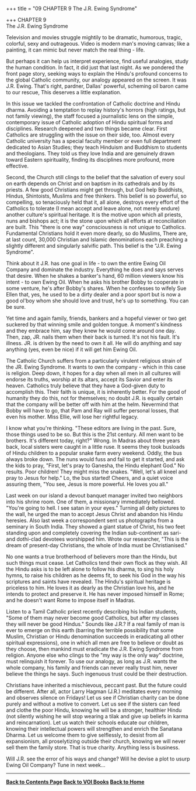 +++
title = "09 CHAPTER 9         The J.R. Ewing Syndrome"

+++
CHAPTER 9  
The J.R. Ewing Syndrome

Television and movies struggle mightily to be dramatic, humorous,
tragic, colorful, sexy and outrageous. Video is modern man's moving
canvas; like a painting, it can mimic but never match the real thing -
life.

But perhaps it can help us interpret experience, find useful analogies,
study the human condition. In fact, it did just that last night. As we
pondered the front page story, seeking ways to explain the Hindu's
profound concerns to the global Catholic community, our analogy appeared
on the screen. It was J.R. Ewing. That's right, pardner, Dallas'
powerful, scheming oil baron came to our rescue, This deserves a little
explanation.

In this issue we tackled the confrontation of Catholic doctrine and
Hindu dharma. Avoiding a temptation to replay history's horrors (high
ratings, but not family viewing), the staff focused a journalistic lens
on the simple, contemporary issue of Catholic adoption of Hindu
spiritual forms and disciplines. Research deepened and two things became
clear. First Catholics are struggling with the issue on their side, too.
Almost every Catholic university has a special faculty member or even
full department dedicated to Asian Studies; they teach Hinduism and
Buddhism to students and theologians. They told us they love India and
are genuinely drawn toward Eastern spirituality, finding its disciplines
more profound, more effective.

Second, the Church still clings to the belief that the salvation of
every soul on earth depends on Christ and on baptism in its cathedrals
and by its priests. A few good Christians might get through, but God
help Buddhists, Hindus, Shintoists, Muslims and free thinkers. This
belief is so powerful, so compelling, so tenaciously held that it, all
alone, destroys every effort of the Catholics to tolerate (I mean accept
and leave alone, not merely endure) another culture's spiritual
heritage. It is the motive upon which all priests, nuns and bishops act;
it is the stone upon which all efforts at reconciliation are built. This
"there is one way" consciousness is not unique to Catholics. Fundamental
Christians hold it even more dearly, so do Muslims, There are, at last
count, 30,000 Christian and Islamic denominations each preaching a
slightly different and singularly salvific path. This belief is the
"J.R. Ewing Syndrome".

Think about it J.R. has one goal in life - to own the entire Ewing Oil
Company and dominate the industry. Everything he does and says serves
that desire. When he shakes a banker's hand, 60 million viewers know his
intent - to own Ewing Oil. When he asks his brother Bobby to cooperate
in some venture, he's after Bobby's shares. When he confesses to wifely
Sue Ellen that, yes, he used to be a dirty dealer and a poor sport but
is now a good ol'boy whom she should love and trust, he's up to
something. You can be sure.

Yet time and again family, friends, bankers and a hopeful viewer or two
get suckered by that winning smile and golden tongue. A moment's
kindness and they embrace him, say they knew he would come around one
day. Then, zap, JR. nails them when their back is turned. It's not his
fault. It's illness. JR. is driven by the need to own it all. He will do
anything and say anything (yes, even be nice) if it will get him Ewing
Oil.

The Catholic Church suffers from a particularly virulent religious
strain of the JR. Ewing Syndrome. It wants to own the company - which in
this case is religion. Deep down, it hopes for a day when all men in all
cultures will endorse its truths, worship at its altars, accept its
Savior and enter its heaven. Catholics truly believe that they have a
God-given duty to accomplish this. Their faith is unique, it is
inherently better. For the good of humanity they do this, not for
themselves; no doubt J.R. is equally certain that the company will be
better off with him at the helm. Nevermind that Bobby will have to go,
that Pam and Ray will suffer personal losses, that even his mother. Miss
Ellie, will lose her rightful legacy.

I know what you're thinking. "These editors are living in the past.
Sure, those things used to be so. But this is the 21st century. All men
want to be brothers. It's different today, right?" Wrong. In Madras
about three years back, local sisters were caught in a little ruse. It
seems they took busloads of Hindu children to a popular snake farm every
weekend. Oddly, the bus always broke down. The nuns would fuss and fail
to get it started, and ask the kids to pray, "First, let's pray to
Ganesha, the Hindu elephant God." No results. Poor children! They might
miss the snakes. "Well, let's all kneel and pray to Jesus for help." Lo,
the bus started! Cheers, and a quiet voice assuring them, "You see,
Jesus is more powerful. He loves you all."

Last week on our island a devout banquet manager invited two neighbors
into his shrine room. One of them, a missionary immediately bellowed.
"You're going to hell. I see satan in your eyes." Turning all deity
pictures to the wall, he urged the man to accept Jesus Christ and
abandon his Hindu heresies. Also last week a correspondent sent us
photographs from a seminary in South India. They showed a giant statue
of Christ, his two feet standing upon and completely covering the Indian
sub-continent as sari-and dothi-clad devotees worshipped him. Wrote our
researcher, "This is the dream of present-day Christians, the whole of
India must be Christianised."

No one wants a true brotherhood of believers more than the Hindu, but
such things must cease. Let Catholics tend their own flock as they wish.
All the Hindu asks is to be left alone to follow his dharma, to sing his
holy hymns, to raise his children as he deems fit, to seek his God in
the way his scriptures and saints have revealed. The Hindu's spiritual
heritage is priceless to him. He loves it as dearly as the Christian
love his, and he intends to protect and preserve it. He has never
imposed himself in Rome; and he doesn't want Rome to impose itself in
Madras.

Listen to a Tamil Catholic priest recently describing his Indian
students, "Some of them may never become good Catholics, but after my
classes they will never be good Hindus." Sounds like J.R.? If a real
family of man is ever to emerge on this earth (barring the terrible
possibility that some Muslim, Christian or Hindu denomination succeeds
in eradicating all other spiritual expressions), one in which all men
are free to believe or doubt as they choose, then mankind must eradicate
the J.R. Ewing Syndrome from religion. Anyone else who clings to the "my
way is the only way" doctrine, must relinquish it forever. To use our
analogy, as long as J.R. wants the whole company, his family and friends
can never really trust him, never believe the things he says. Such
ingenuous trust could be their destruction.

Christians have inherited a mischievous, peccant past. But the future
could be different. After all, actor Larry Hagman (J.R.) meditates every
morning and observes silence on Fridays! Let us see if Christian charity
can be done purely and without a motive to convert. Let us see if the
sisters can feed and clothe the poor Hindu, knowing he will be a
stronger, healthier Hindu (not silently wishing he will stop wearing a
tilak and give up beliefs in karma and reincarnation). Let us watch
their schools educate our children, knowing their intellectual powers
will strengthen and enrich the Sanatana Dharma. Let us welcome them to
give selflessly, to desist from all expansionism, all proselytizing
outside their church, knowing we will never sell them the family store.
That is true charity. Anything less is business.

Will J.R. see the error of his ways and change? Will he devise a plot to
usurp Ewing Oil Company? Tune in next week...  

------------------------------------------------------------------------

**[Back to Contents Page](index.htm)    [Back to VOI
Books](http://voiceofdharma.org/books)    [Back to
Home](http://voiceofdharma.org)**
